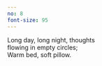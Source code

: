 ```yaml
---
no: 8
font-size: 95
---
```


Long day, long night, thoughts  
flowing in empty circles;  
Warm bed, soft pillow.
